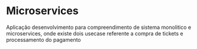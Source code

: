 # Microservices
Aplicação desenvolvimento para compreendimento de sistema monolitico e microservices, onde existe dois usecase referente a compra de tickets e processamento do pagamento
